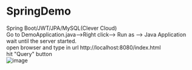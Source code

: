 # SpringDemo
Spring Boot/JWT/JPA/MySQL(Clever Cloud)<BR/>
Go to DemoApplication.java-->Right click--> Run as --> Java Application <BR/>
wait until the server started.<BR/>
open browser and type in url http://localhost:8080/index.html<BR/>
hit "Query" button<BR/>
![image](https://user-images.githubusercontent.com/39168789/174806434-ba6cdc61-3852-4bd0-b8c6-49844004a8b0.png)
